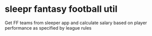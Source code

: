 # sleepr fantasy football util
 Get FF teams from sleeper app and calculate salary based on player performance as specified by league rules
